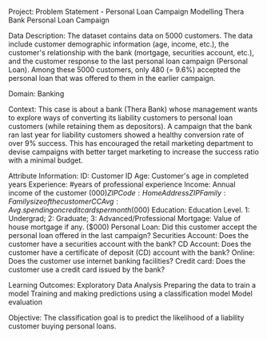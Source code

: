 Project: Problem Statement - Personal Loan Campaign Modelling
Thera Bank Personal Loan Campaign
 
Data Description:
The dataset contains data on 5000 customers. The data include customer demographic information (age, income, etc.), the customer's relationship with the bank (mortgage, securities account, etc.), and the customer response to the last personal loan campaign (Personal Loan). Among these 5000 customers, only 480 (= 9.6%) accepted the personal loan that was offered to them in the earlier campaign.

 

Domain:
Banking

 

Context:
This case is about a bank (Thera Bank) whose management wants to explore ways of converting its liability customers to personal loan customers (while retaining them as depositors). A campaign that the bank ran last year for liability customers showed a healthy conversion rate of over 9% success. This has encouraged the retail marketing department to devise campaigns with better target marketing to increase the success ratio with a minimal budget.

Attribute Information:
ID: Customer ID
Age: Customer's age in completed years
Experience: #years of professional experience
Income: Annual income of the customer ($000)
ZIP Code: Home Address ZIP
Family: Family size of the customer
CCAvg: Avg. spending on credit cards per month ($000)
Education: Education Level. 1: Undergrad; 2: Graduate; 3: Advanced/Professional
Mortgage: Value of house mortgage if any. ($000)
Personal Loan: Did this customer accept the personal loan offered in the last campaign?
Securities Account: Does the customer have a securities account with the bank?
CD Account: Does the customer have a certificate of deposit (CD) account with the bank?
Online: Does the customer use internet banking facilities?
Credit card: Does the customer use a credit card issued by the bank?
 

Learning Outcomes:
Exploratory Data Analysis
Preparing the data to train a model
Training and making predictions using a classification model
Model evaluation
 

Objective:
The classification goal is to predict the likelihood of a liability customer buying personal loans.
